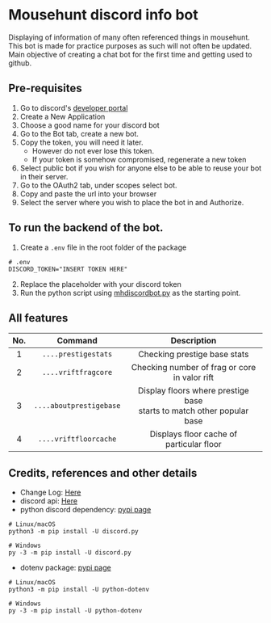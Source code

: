 # Mousehunt discord info bot
Displaying of information of many often referenced things in mousehunt.<br/>
This bot is made for practice purposes as such will not often be updated.<br/>
Main objective of creating a chat bot for the first time and getting used to github.

## Pre-requisites
1. Go to discord's [developer portal](https://discordapp.com/developers/applications)
2. Create a New Application
3. Choose a good name for your discord bot
4. Go to the Bot tab, create a new bot.
5. Copy the token, you will need it later.
    - However do not ever lose this token.
    - If your token is somehow compromised, regenerate a new token
6. Select public bot if you wish for anyone else to be able to reuse your bot in their server.
7. Go to the OAuth2 tab, under scopes select bot.
8. Copy and paste the url into your browser
9. Select the server where you wish to place the bot in and Authorize.

## To run the backend of the bot.
1. Create a `.env` file in the root folder of the package
```
# .env
DISCORD_TOKEN="INSERT TOKEN HERE"
```
2. Replace the placeholder with your discord token
3. Run the python script using [mhdiscordbot.py](./mhdiscordbot.py) as the starting point.

## All features
| No. | Command | Description |
|:---:|:-----------------------:|:------------------------------------------------------------------------:|
| 1 | `....prestigestats` | Checking prestige base stats |
| 2 | `....vriftfragcore` | Checking number of frag or core<br>in valor rift |
| 3 | `....aboutprestigebase` | Display floors where prestige base<br>starts to match other popular base |
| 4 | `....vriftfloorcache` | Displays floor cache of<br>particular floor |

## Credits, references and other details
- Change Log: [Here](./changelog.md)
- discord api: [Here](https://discordpy.readthedocs.io/en/latest/api.html)
- python discord dependency: [pypi page](https://pypi.org/project/discord.py/)
```
# Linux/macOS
python3 -m pip install -U discord.py

# Windows
py -3 -m pip install -U discord.py
```
- dotenv package: [pypi page](https://pypi.org/project/python-dotenv/)
```
# Linux/macOS
python3 -m pip install -U python-dotenv

# Windows
py -3 -m pip install -U python-dotenv
```